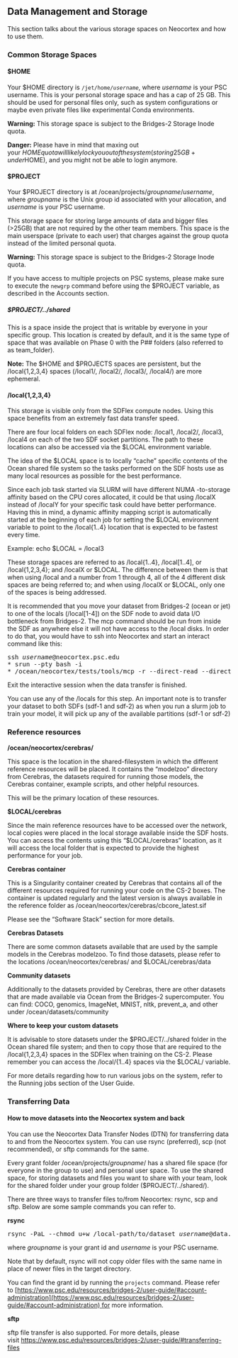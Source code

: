 ## Data Management and Storage 
This section talks about the various storage spaces on Neocortex and how to use them.
### Common Storage Spaces
#### $HOME
Your $HOME directory is <code>/jet/home/<i>username</i></code>, where *username* is your PSC username. This is your personal storage space and has a cap of 25 GB. This should be used for personal files only, such as system configurations or maybe even private files like experimental Conda environments.

**Warning:** This storage space is subject to the Bridges-2 Storage Inode quota.

**Danger:** 
Please have in mind that maxing out your $HOME quota will likely lock you out of the system (storing 25GB+ under $HOME), and you might not be able to login anymore.

#### $PROJECT
Your $PROJECT directory is at /ocean/projects/*groupname*/*username*, where *groupname* is the Unix group id associated with your allocation, and *username* is your PSC username. 

This storage space for storing large amounts of data and bigger files (>25GB) that are not required by the other team members. This space is the main userspace (private to each user) that charges against the group quota instead of the limited personal quota.

**Warning:**  This storage space is subject to the Bridges-2 Storage Inode quota.

If you have access to multiple projects on PSC systems, please make sure to execute the `newgrp` command before using the $PROJECT variable, as described in the Accounts section.

##### $PROJECT/../shared
This is a space inside the project that is writable by everyone in your specific group. This location is created by default, and it is the same type of space that was available on Phase 0 with the P## folders (also referred to as team_folder).

**Note:** The $HOME and $PROJECTS spaces are persistent, but the /local{1,2,3,4} spaces (/local1/, /local2/, /local3/, /local4/) are more ephemeral.

#### /local{1,2,3,4}
This storage is visible only from the SDFlex compute nodes. Using this space benefits from an extremely fast data transfer speed.

There are four local folders on each SDFlex node: /local1, /local2/, /local3, /local4 on each of the two SDF socket partitions. The path to these locations can also be accessed via the $LOCAL environment variable.

The idea of the $LOCAL space is to locally “cache” specific contents of the Ocean shared file system so the tasks performed on the SDF hosts use as many local resources as possible for the best performance.

Since each job task started via SLURM will have different NUMA -to-storage affinity based on the CPU cores allocated, it could be that using /localX instead of /localY for your specific task could have better performance. Having this in mind, a dynamic affinity mapping script is automatically started at the beginning of each job for setting the $LOCAL environment variable to point to the /local{1..4} location that is expected to be fastest every time.

Example: echo $LOCAL = /local3

These storage spaces are referred to as /local{1..4}, /local[1..4], or /local{1,2,3,4}; and /localX or $LOCAL. The difference between them is that when using /local and a number from 1 through 4, all of the 4 different disk spaces are being referred to; and when using /localX or $LOCAL, only one of the spaces is being addressed.

It is recommended that you move your dataset from Bridges-2 (ocean or jet) to one of the locals (/local[1-4]) on the SDF node to avoid data I/O bottleneck from Bridges-2. The mcp command should be run from inside the SDF as anywhere else it will not have access to the /local disks. In order to do that, you would have to ssh into Neocortex and start an interact command like this:

<pre>ssh <em>username</em>@neocortex.psc.edu
* srun --pty bash -i
* /ocean/neocortex/tests/tools/mcp -r --direct-read --direct-write --print-stats --threads=120 /path/to/dataset/on/ocean/or/jet /local[1-4]/<i>groupname</i>
</pre>
Exit the interactive session when the data transfer is finished.

You can use any of the /locals for this step. An important note is to transfer your dataset to both SDFs (sdf-1 and sdf-2) as when you run a slurm job to train your model, it will pick up any of the available partitions (sdf-1 or sdf-2)

### Reference resources
**/ocean/neocortex/cerebras/**

This space is the location in the shared-filesystem in which the different reference resources will be placed. It contains the “modelzoo” directory from Cerebras, the datasets required for running those models, the Cerebras container, example scripts, and other helpful resources.

This will be the primary location of these resources.

**$LOCAL/cerebras**

 Since the main reference resources have to be accessed over the network, local copies were placed in the local storage available inside the SDF hosts. You can access the contents using this “$LOCAL/cerebras” location, as it will access the local folder that is expected to provide the highest performance for your job.

**Cerebras container**

This is a Singularity container created by Cerebras that contains all of the different resources required for running your code on the CS-2 boxes. The container is updated regularly and the latest version is always available in the reference folder as /ocean/neocortex/cerebras/cbcore_latest.sif

Please see the “Software Stack” section for more details.

**Cerebras Datasets**

There are some common datasets available that are used by the sample models in the Cerebras modelzoo. To find those datasets, please refer to the locations /ocean/neocortex/cerebras/ and $LOCAL/cerebras/data

**Community datasets**

Additionally to the datasets provided by Cerebras, there are other datasets that are made available via Ocean from the Bridges-2 supercomputer. You can find: COCO, genomics, ImageNet, MNIST, nltk, prevent_a, and other under /ocean/datasets/community

**Where to keep your custom datasets**

It is advisable to store datasets under the $PROJECT/../shared folder in the Ocean shared file system; and then to copy those that are required to the /local{1,2,3,4} spaces in the SDFlex when training on the CS-2. Please remember you can access the /local/{1..4} spaces via the $LOCAL/ variable.

For more details regarding how to run various jobs on the system, refer to the Running jobs section of the User Guide.

### Transferring Data
#### How to move datasets into the Neocortex system and back
You can use the Neocortex Data Transfer Nodes (DTN) for transferring data to and from the Neocortex system. You can use rsync (preferred), scp (not recommended), or sftp commands for the same.

Every grant folder /ocean/projects/*groupname*/ has a shared file space (for everyone in the group to use) and personal user space. To use the shared space, for storing datasets and files you want to share with your team, look for the shared folder under your group folder ($PROJECT/../shared/).

There are three ways to transfer files to/from Neocortex: rsync, scp and sftp. Below are some sample commands you can refer to.

**rsync**
<pre>rsync -PaL --chmod u+w /local-path/to/dataset <em>username</em>@data.neocortex.psc.edu:/ocean/projects/<em>groupname</em>/shared/</pre>
where *groupname* is your grant id and *username* is your PSC username.

Note that by default, rsync will not copy older files with the same name in place of newer files in the target directory.

You can find the grant id by running the `projects` command. Please refer to [https://www.psc.edu/resources/bridges-2/user-guide/#account-administration](https://www.psc.edu/resources/bridges-2/user-guide/#account-administration) for more information.

**sftp**

sftp file transfer is also supported. For more details, please visit https://www.psc.edu/resources/bridges-2/user-guide/#transferring-files

